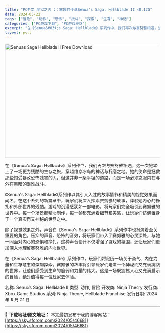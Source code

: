 ```yaml
---
title: "PC中文 地狱之刃 2：塞娜的传说Senua’s Saga: Hellblade II 48.12G"
date: 2024-05-22
tags: ["冒险", "动作", "恐怖", "战斗", "探索", "生存", "神话"]
categories: ["PC游戏下载", "PC游戏专区"]
excerpt: "在《Senua&#039;s Saga: Hellblade》系列作中，我们再次与赛努雅相遇，这一次她踏上了一场更为残酷的生存之旅，穿越维京冰岛的神话与折磨之地。她的使命是拯救那些饱受暴政恐怖残害的人，但这并非一条平坦的道路，而是一场必须克服内在与外在黑暗的艰难战斗。 《Senua&#039;s Saga: Hellb&hellip;"
layout: post
---
```


<img class="igg-image-content aligncenter" title="Senuas Saga Hellblade II Free Download" src="https://sky.sfcrom.com/wp-content/uploads/2024/05/60bb4-Senuas-Saga-Hellblade-II-Free-Download.jpg" alt="Senuas Saga Hellblade II Free Download" width="660" height="370" />

在《Senua's Saga: Hellblade》系列作中，我们再次与赛努雅相遇，这一次她踏上了一场更为残酷的生存之旅，穿越维京冰岛的神话与折磨之地。她的使命是拯救那些饱受暴政恐怖残害的人，但这并非一条平坦的道路，而是一场必须克服内在与外在黑暗的艰难战斗。

《Senua's Saga: Hellblade》系列作以其引人入胜的故事情节和精美的视觉效果而闻名。在这个系列的新篇章中，玩家们将深入探索赛努雅的故事，体验她内心的挣扎和外部世界的残酷。游戏的沉浸感犹如一部电影，将玩家们完全吸引到赛努雅的世界中。每一个场景都精心制作，每一帧都充满着细节和美感，让玩家们仿佛置身于一个真实而又神秘的世界之中。

除了视觉效果之外，声音在《Senua's Saga: Hellblade》系列作中也扮演着至关重要的角色。压抑的声音、恐怖的音效，将玩家们带入了赛努雅的心灵深处，与她一同面对内心的恐惧和挣扎。这种声音设计不仅增强了游戏的氛围，还让玩家们更加深入地理解赛努雅的内心世界。

在《Senua's Saga: Hellblade》系列作中，玩家们将经历一场关于勇气、内在力量和生存意志的深刻探索。赛努雅的故事将引领玩家们走进一个神秘而又充满挑战的世界，让他们感受到生命的脆弱和力量的伟大。这是一场既震撼人心又充满启示的冒险，绝对值得每一位玩家去体验。

名称: Senua’s Saga: Hellblade II
类型: 动作, 冒险
开发商: Ninja Theory
发行商: Xbox Game Studios
系列: Ninja Theory, Hellblade Franchise
发行日期: 2024 年 5 月 21 日

---
📖 **下载地址/原文地址：** 本文最初发布于我的博客网站：[https://sky.sfcrom.com/2024/05/46681](https://sky.sfcrom.com/2024/05/46681)
